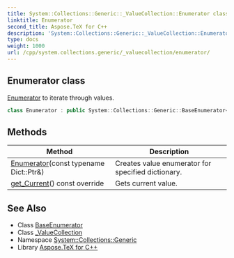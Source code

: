 ```yaml
---
title: System::Collections::Generic::_ValueCollection::Enumerator class
linktitle: Enumerator
second_title: Aspose.TeX for C++
description: 'System::Collections::Generic::_ValueCollection::Enumerator class. Enumerator to iterate through values in C++.'
type: docs
weight: 1000
url: /cpp/system.collections.generic/_valuecollection/enumerator/
---
```

## Enumerator class


[Enumerator](./) to iterate through values.

```cpp
class Enumerator : public System::Collections::Generic::BaseEnumerator<Dict::map_t, TValue>
```

## Methods

| Method | Description |
| --- | --- |
| [Enumerator](./enumerator/)(const typename Dict::Ptr\&) | Creates value enumerator for specified dictionary. |
| [get_Current](./get_current/)() const override | Gets current value. |
## See Also

* Class [BaseEnumerator](../../baseenumerator/)
* Class [_ValueCollection](../)
* Namespace [System::Collections::Generic](../../)
* Library [Aspose.TeX for C++](../../../)
